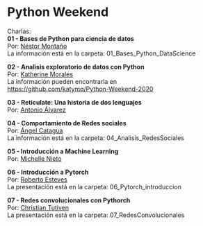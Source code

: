 # Python Weekend

Charlas:  
**01 - Bases de Python para ciencia de datos**  
Por: [Néstor Montaño](https://www.linkedin.com/in/nestor-monta%C3%B1o/)  
La información está en la carpeta: 01_Bases_Python_DataScience 
  
  
**02 - Analisis exploratorio de datos con Python**  
Por: [Katherine Morales](https://www.linkedin.com/in/katherine-morales-7194a3108/)  
La información pueden encontrarla en  
https://github.com/katymq/Python-Weekend-2020

  
**03 - Reticulate: Una historia de dos lenguajes**  
Por: [Antonio Álvarez](https://www.linkedin.com/in/aaalvarez94/)  
   
   
**04 - Comportamiento de Redes sociales**  
Por: [Ángel Catagua](https://www.linkedin.com/in/angel-catagua-259b2a78/)    
La información está en la carpeta: 04_Analisis_RedesSociales  
   
   
**05 - Introducción a Machine Learning**  
Por: [Michelle Nieto](https://www.linkedin.com/in/michelle-nieto-b3a371114/)         
  
  
**06 - Introducción a Pytorch**  
Por: [Roberto Esteves](https://www.linkedin.com/in/restevesd/)  
La presentación está en la carpeta: 06_Pytorch_introduccion
   
   
**07 - Redes convolucionales con Pythorch**  
Por: [Christian Tutiven](https://www.linkedin.com/in/christian-tutiven)  
La presentación está en la carpeta: 07_RedesConvolucionales
  
